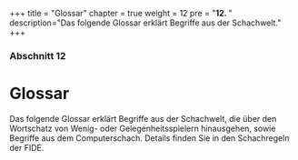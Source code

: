 +++
title = "Glossar"
chapter = true
weight = 12
pre = "<b>12. </b>"
description="Das folgende Glossar erklärt Begriffe aus der Schachwelt."
+++

### Abschnitt 12

# Glossar

Das folgende Glossar erklärt Begriffe aus der Schachwelt, die über den Wortschatz von Wenig- oder Gelegenheitsspielern hinausgehen, sowie Begriffe aus dem Computerschach. Details finden Sie in den Schachregeln der FIDE.
